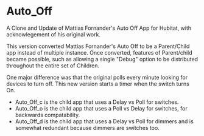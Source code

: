 # Auto_Off

A Clone and Update of Mattias Fornander's Auto Off App for Hubitat, with acknowlegement of his original work.

This version converted Mattias Fornander's Auto Off to be a Parent/Child app instead of multiple instance. Once converted, features of Parent/child became possible, such as allowing a single "Debug" option to be distributed throughout the entire set of Children.

One major difference was that the original polls every minute looking for devices to turn off. This new version starts a timer when the switch turns On.

<ul>
<li>Auto_Off_c is the child app that uses a Delay vs Poll for switches.</li>
<li>Auto_Off_o is the child app that uses a Poll vs Delay for switches, for backwards compatability.</li>
<li>Auto_Off_d is the child app that uses a Delay vs Poll for dimmers and is somewhat redundant because dimmers are switches too.</li>
</ul>
